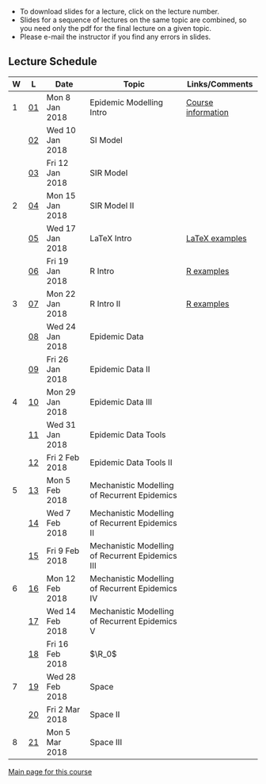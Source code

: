 * To download slides for a lecture, click on the lecture number.
* Slides for a sequence of lectures on the same topic are combined, so you need only the pdf for the final lecture on a given topic.
* Please e-mail the instructor if you find any errors in slides.

## Lecture Schedule

| W | L | Date | Topic | Links/Comments |
|---|---|------|-------|----------------|
| 1 | [01](4mbl01_2018.pdf) | Mon 8 Jan 2018 | Epidemic Modelling Intro | [Course information](../handouts/4mbinfo_2018.pdf) |
|  | [02](4mbl02_2018.pdf) | Wed 10 Jan 2018 | SI Model |  |
|  | [03](4mbl03_2018.pdf) | Fri 12 Jan 2018 | SIR Model |  |
| 2 | [04](4mbl04_2018.pdf) | Mon 15 Jan 2018 | SIR Model II |  |
|  | [05](4mbl05_2018.pdf) | Wed 17 Jan 2018 | LaTeX Intro | [LaTeX examples](latexexamples.zip) |
|  | [06](4mbl06_2018.pdf) | Fri 19 Jan 2018 | R Intro | [R examples](Rexamples.R) |
| 3 | [07](4mbl07_2018.pdf) | Mon 22 Jan 2018 | R Intro II | [R examples](Rexamples.R) |
|  | [08](4mbl08_2018.pdf) | Wed 24 Jan 2018 | Epidemic Data |  |
|  | [09](4mbl09_2018.pdf) | Fri 26 Jan 2018 | Epidemic Data II |  |
| 4 | [10](4mbl10_2018.pdf) | Mon 29 Jan 2018 | Epidemic Data III |  |
|  | [11](4mbl11_2018.pdf) | Wed 31 Jan 2018 | Epidemic Data Tools |  |
|  | [12](4mbl12_2018.pdf) | Fri 2 Feb 2018 | Epidemic Data Tools II |  |
| 5 | [13](4mbl13_2018.pdf) | Mon 5 Feb 2018 | Mechanistic Modelling of Recurrent Epidemics |  |
|  | [14](4mbl14_2018.pdf) | Wed 7 Feb 2018 | Mechanistic Modelling of Recurrent Epidemics II |  |
|  | [15](4mbl15_2018.pdf) | Fri 9 Feb 2018 | Mechanistic Modelling of Recurrent Epidemics III |  |
| 6 | [16](4mbl16_2018.pdf) | Mon 12 Feb 2018 | Mechanistic Modelling of Recurrent Epidemics IV |  |
|  | [17](4mbl17_2018.pdf) | Wed 14 Feb 2018 | Mechanistic Modelling of Recurrent Epidemics V |  |
|  | [18](4mbl18_2018.pdf) | Fri 16 Feb 2018 | $\R_0$ |  |
| 7 | [19](4mbl19_2018.pdf) | Wed 28 Feb 2018 | Space |  |
|  | [20](4mbl20_2018.pdf) | Fri 2 Mar 2018 | Space II |  |
| 8 | [21](4mbl21_2018.pdf) | Mon 5 Mar 2018 | Space III |  |

[Main page for this course](https://davidearn.github.io/math4mb/)
